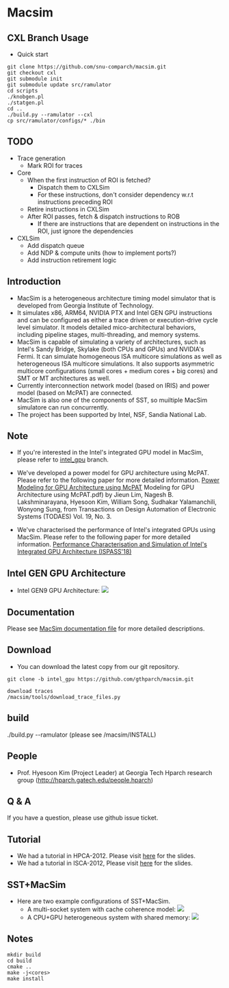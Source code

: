 # Macsim 
## CXL Branch Usage
- Quick start
```{bash}
git clone https://github.com/snu-comparch/macsim.git
git checkout cxl
git submodule init
git submodule update src/ramulator
cd scripts
./knobgen.pl
./statgen.pl
cd ..
./build.py --ramulator --cxl
cp src/ramulator/configs/* ./bin
```

## TODO
- Trace generation
  - Mark ROI for traces
- Core
  - When the first instruction of ROI is fetched?
    - Dispatch them to CXLSim
    - For these instructions, don't consider dependency w.r.t instructions preceding ROI
  - Retire instructions in CXLSim
  - After ROI passes, fetch & dispatch instructions to ROB
    - If there are instructions that are dependent on instructions in the ROI, just ignore the dependencies
- CXLSim
  - Add dispatch queue
  - Add NDP & compute units (how to implement ports?)
  - Add instruction retirement logic

## Introduction

* MacSim is a heterogeneous architecture timing model simulator that is
  developed from Georgia Institute of Technology.
* It simulates x86, ARM64, NVIDIA PTX and Intel GEN GPU instructions and can be configured as
  either a trace driven or execution-drive cycle level simulator. It models
  detailed mico-architectural behaviors, including pipeline stages,
  multi-threading, and memory systems.
* MacSim is capable of simulating a variety of architectures, such as Intel's
  Sandy Bridge, Skylake (both CPUs and GPUs) and NVIDIA's Fermi. It can simulate homogeneous ISA multicore
  simulations as well as heterogeneous ISA multicore simulations. It also
  supports asymmetric multicore configurations (small cores + medium cores + big
  cores) and SMT or MT architectures as well.
* Currently interconnection network model (based on IRIS) and power model (based
  on McPAT) are connected.
* MacSim is also one of the components of SST, so muiltiple MacSim simulatore
  can run concurrently.
* The project has been supported by Intel, NSF, Sandia National Lab.

## Note

* If you're interested in the Intel's integrated GPU model in MacSim, please refer to [intel_gpu](https://github.com/gthparch/macsim/tree/intel_gpu) branch.

* We've developed a power model for GPU architecture using McPAT. Please refer
  to the following paper for more detailed
  information. [Power Modeling for GPU Architecture using McPAT](http://www.cercs.gatech.edu/tech-reports/tr2013/git-cercs-13-10.pdf)
  Modeling for GPU Architecture using McPAT.pdf) by Jieun Lim, Nagesh
  B. Lakshminarayana, Hyesoon Kim, William Song, Sudhakar Yalamanchili, Wonyong
  Sung, from Transactions on Design Automation of Electronic Systems (TODAES)
  Vol. 19, No. 3.
* We've characterised the performance of Intel's integrated GPUs using MacSim. Please refer to the following paper for more detailed information. [Performance Characterisation and Simulation of Intel's Integrated GPU Architecture (ISPASS'18)](http://comparch.gatech.edu/hparch/papers/gera_ispass18.pdf)

## Intel GEN GPU Architecture
* Intel GEN9 GPU Architecture: ![](http://comparch.gatech.edu/hparch/images/intel_gen9_arch.png)

## Documentation

Please see [MacSim documentation file](https://github.com/gthparch/macsim/blob/master/doc/macsim.pdf) for more detailed descriptions.


## Download

* You can download the latest copy from our git repository.

```
git clone -b intel_gpu https://github.com/gthparch/macsim.git

download traces 
/macsim/tools/download_trace_files.py
```
## build 
  ./build.py --ramulator 
  (please see /macsim/INSTALL)

## People

* Prof. Hyesoon Kim (Project Leader) at Georgia Tech 
Hparch research group 
(http://hparch.gatech.edu/people.hparch) 



## Q & A 

If you have a question, please use github issue ticket. 


## Tutorial

* We had a tutorial in HPCA-2012. Please visit [here](http://comparch.gatech.edu/hparch/OcelotMacsim_tutorial.html) for the slides.
* We had a tutorial in ISCA-2012, Please visit [here](http://comparch.gatech.edu/hparch/isca12_gt.html) for the slides.


## SST+MacSim

* Here are two example configurations of SST+MacSim.
  * A multi-socket system with cache coherence model: ![](http://comparch.gatech.edu/hparch/images/sst+macsim_conf_1.png)
  * A CPU+GPU heterogeneous system with shared memory: ![](http://comparch.gatech.edu/hparch/images/sst+macsim_conf_2.png)


## Notes
```
mkdir build
cd build
cmake ..
make -j<cores>
make install
```
